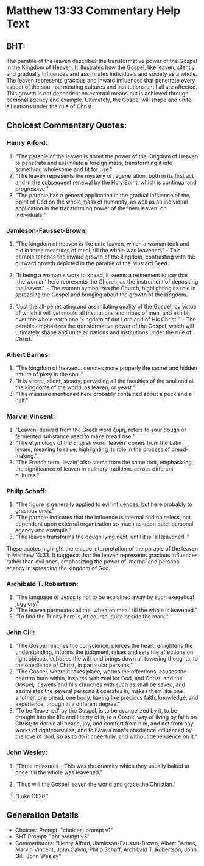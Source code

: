 # Matthew 13:33 Commentary Help Text

## BHT:
The parable of the leaven describes the transformative power of the Gospel in the Kingdom of Heaven. It illustrates how the Gospel, like leaven, silently and gradually influences and assimilates individuals and society as a whole. The leaven represents gracious and inward influences that penetrate every aspect of the soul, permeating cultures and institutions until all are affected. This growth is not dependent on external means but is achieved through personal agency and example. Ultimately, the Gospel will shape and unite all nations under the rule of Christ.

## Choicest Commentary Quotes:
### Henry Alford:
1. "The parable of the leaven is about the power of the Kingdom of Heaven to penetrate and assimilate a foreign mass, transforming it into something wholesome and fit for use." 
2. "The leaven represents the mystery of regeneration, both in its first act and in the subsequent renewal by the Holy Spirit, which is continual and progressive."
3. "The parable has a general application in the gradual influence of the Spirit of God on the whole mass of humanity, as well as an individual application in the transforming power of the 'new leaven' on individuals."

### Jamieson-Fausset-Brown:
1. "The kingdom of heaven is like unto leaven, which a woman took and hid in three measures of meal, till the whole was leavened." - This parable teaches the inward growth of the kingdom, contrasting with the outward growth depicted in the parable of the Mustard Seed.

2. "It being a woman's work to knead, it seems a refinement to say that 'the woman' here represents the Church, as the instrument of depositing the leaven." - The woman symbolizes the Church, highlighting its role in spreading the Gospel and bringing about the growth of the kingdom.

3. "Just the all-penetrating and assimilating quality of the Gospel, by virtue of which it will yet mould all institutions and tribes of men, and exhibit over the whole earth one 'kingdom of our Lord and of His Christ'." - The parable emphasizes the transformative power of the Gospel, which will ultimately shape and unite all nations and institutions under the rule of Christ.

### Albert Barnes:
1. "The kingdom of heaven... denotes more properly the secret and hidden nature of piety in the soul."
2. "It is secret, silent, steady; pervading all the faculties of the soul and all the kingdoms of the world, as leaven, or yeast."
3. "The measure mentioned here probably contained about a peck and a half."

### Marvin Vincent:
1. "Leaven, derived from the Greek word ζυμη, refers to sour dough or fermented substance used to make bread rise." 
2. "The etymology of the English word 'leaven' comes from the Latin levare, meaning to raise, highlighting its role in the process of bread-making." 
3. "The French term 'levain' also stems from the same root, emphasizing the significance of leaven in culinary traditions across different cultures."

### Philip Schaff:
1. "The figure is generally applied to evil influences, but here probably to gracious ones."
2. "The parable indicates that the influence is internal and noiseless, not dependent upon external organization so much as upon quiet personal agency and example."
3. "The leaven transforms the dough lying next, until it is 'all leavened.'"

These quotes highlight the unique interpretation of the parable of the leaven in Matthew 13:33. It suggests that the leaven represents gracious influences rather than evil ones, emphasizing the power of internal and personal agency in spreading the kingdom of God.

### Archibald T. Robertson:
1. "The language of Jesus is not to be explained away by such exegetical jugglery."
2. "The leaven permeates all the 'wheaten meal' till the whole is leavened."
3. "To find the Trinity here is, of course, quite beside the mark."

### John Gill:
1. "The Gospel reaches the conscience, pierces the heart, enlightens the understanding, informs the judgment, raises and sets the affections on right objects, subdues the will, and brings down all towering thoughts, to the obedience of Christ, in particular persons."
2. "The Gospel, where it takes place, warms the affections, causes the heart to burn within, inspires with zeal for God, and Christ, and the Gospel; it swells and fills churches with such as shall be saved, and assimilates the several persons it operates in, makes them like one another, one bread, one body, having like precious faith, knowledge, and experience, though in a different degree."
3. "To be 'leavened' by the Gospel, is to be evangelized by it, to be brought into the life and liberty of it, to a Gospel way of living by faith on Christ; to derive all peace, joy, and comfort from him, and not from any works of righteousness; and to have a man's obedience influenced by the love of God, so as to do it cheerfully, and without dependence on it."

### John Wesley:
1. "Three measures - This was the quantity which they usually baked at once: till the whole was leavened." 

2. "Thus will the Gospel leaven the world and grace the Christian." 

3. "Luke 13:20."


## Generation Details
- Choicest Prompt: "choicest prompt v1"
- BHT Prompt: "bht prompt v3"
- Commentators: "Henry Alford, Jamieson-Fausset-Brown, Albert Barnes, Marvin Vincent, John Calvin, Philip Schaff, Archibald T. Robertson, John Gill, John Wesley"
